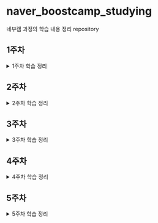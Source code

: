 # naver_boostcamp_studying
네부캠 과정의 학습 내용 정리 repository

## 1주차
<details>
<summary>1주차 학습 정리</summary>

+ [ActivityLifecycle](https://github.com/uselessnaming/naver_boostcamp_studying/blob/main/XML/ActivityLifecycle.md)
+ [Button Events](https://github.com/uselessnaming/naver_boostcamp_studying/blob/main/XML/Button%20Events.md)
+ [Custom View 생성 과정](https://github.com/uselessnaming/naver_boostcamp_studying/blob/main/XML/Custom%20View%20%EC%83%9D%EC%84%B1%20%EC%A0%95%EB%A6%AC.md)
+ [Fragment](https://github.com/uselessnaming/naver_boostcamp_studying/blob/main/XML/Fragment.md)
+ [Layout](https://github.com/uselessnaming/naver_boostcamp_studying/blob/main/XML/Layout.md)
+ [Parcelable vs Serializable](https://github.com/uselessnaming/naver_boostcamp_studying/blob/main/kotlin/Parcelable%20vs%20Serializable.md)
+ [Service](https://github.com/uselessnaming/naver_boostcamp_studying/blob/main/XML/Service.md)
+ [Intent 정리](https://github.com/uselessnaming/naver_boostcamp_studying/blob/main/XML/intent%20%EC%A0%95%EB%A6%AC.md)
</details>

## 2주차
<details>
<summary>2주차 학습 정리</summary>

## Compose
+ [@Composable](https://github.com/uselessnaming/naver_boostcamp_studying/blob/main/Jetpack%20Compose/%40Composable.md)
+ [Composable 수명 주기](https://github.com/uselessnaming/naver_boostcamp_studying/blob/main/Jetpack%20Compose/Composable%20%EC%88%98%EB%AA%85%20%EC%A3%BC%EA%B8%B0.md)
+ [Compose 단계](https://github.com/uselessnaming/naver_boostcamp_studying/blob/main/Jetpack%20Compose/Compose%20%EB%8B%A8%EA%B3%84.md)
+ [Dynamic Color](https://github.com/uselessnaming/naver_boostcamp_studying/blob/main/Jetpack%20Compose/Dynamic%20Color.md)
+ [Jetpack Compose](https://github.com/uselessnaming/naver_boostcamp_studying/blob/main/Jetpack%20Compose/Jetpack%20Compose.md)
+ [LazyColumn, LazyRow](https://github.com/uselessnaming/naver_boostcamp_studying/blob/main/Jetpack%20Compose/LazyRow%2C%20LazyColumn.md)
+ [Material Theme](https://github.com/uselessnaming/naver_boostcamp_studying/blob/main/Jetpack%20Compose/MaterialTheme.md)
+ [Modifier](https://github.com/uselessnaming/naver_boostcamp_studying/blob/main/Jetpack%20Compose/Modifier.md)
+ [Navigation Drawer](https://github.com/uselessnaming/naver_boostcamp_studying/blob/main/Jetpack%20Compose/Navigation%20Drawer.md)
+ [Navigation Rail](https://github.com/uselessnaming/naver_boostcamp_studying/blob/main/Jetpack%20Compose/Navigation%20Rail.md)
+ [Navigation2](https://github.com/uselessnaming/naver_boostcamp_studying/blob/main/Jetpack%20Compose/Navigation2.md)
+ [Navigation3](https://github.com/uselessnaming/naver_boostcamp_studying/blob/main/Jetpack%20Compose/Navigation3.md)
+ [Remember vs RememberSaveable](https://github.com/uselessnaming/naver_boostcamp_studying/blob/main/Jetpack%20Compose/Remember%EA%B3%BC%20RememberSaveable.md)
+ [Scaffold](https://github.com/uselessnaming/naver_boostcamp_studying/blob/main/Jetpack%20Compose/Scaffold.md)
+ [Surface](https://github.com/uselessnaming/naver_boostcamp_studying/blob/main/Jetpack%20Compose/Surface.md)
+ [TextField](https://github.com/uselessnaming/naver_boostcamp_studying/blob/main/Jetpack%20Compose/TextField.md)
+ [UDF 패턴](https://github.com/uselessnaming/naver_boostcamp_studying/blob/main/Jetpack%20Compose/UDF%20%ED%8C%A8%ED%84%B4.md)
+ [Remember vs MutableState](https://github.com/uselessnaming/naver_boostcamp_studying/blob/main/Jetpack%20Compose/remember%EA%B3%BC%20mutable%20state.md)
+ [Vector Resource vs Painter Resource](https://github.com/uselessnaming/naver_boostcamp_studying/blob/main/Jetpack%20Compose/vectorResource%20vs%20painterResource.md)
+ [Material Theme 색상](https://github.com/uselessnaming/naver_boostcamp_studying/blob/main/Jetpack%20Compose/Material%20Theme%20%EC%83%89%EC%83%81.md)

## android
+ [SVG vs PNG](https://github.com/uselessnaming/naver_boostcamp_studying/blob/main/android/Svg%20vs%20Png.md)

## Annotation
+ [OptIn](https://github.com/uselessnaming/naver_boostcamp_studying/blob/main/annotation/OptIn.md)
+ [Res](https://github.com/uselessnaming/naver_boostcamp_studying/blob/main/annotation/Res.md)

## error
+ [cant be saved using the current SaveableStateRegistry](https://github.com/uselessnaming/naver_boostcamp_studying/blob/main/error/cannot%20be%20saved%20using%20the%20current%20SaveableStateRegistry.md)

## kotlin
+ [inline 함수](https://github.com/uselessnaming/naver_boostcamp_studying/blob/main/kotlin/Inline%20%ED%95%A8%EC%88%98.md)
+ [함수 호출 vs 함수 참조](https://github.com/uselessnaming/naver_boostcamp_studying/blob/main/kotlin/%EC%A0%90%20%EC%97%B0%EC%82%B0%20vs%20%EB%8D%94%EB%B8%94%20%EC%BD%9C%EB%A1%A0%20%EC%97%B0%EC%82%B0.md)

## warning
+ [Property will not be serialized into a 'Parcel'](https://github.com/uselessnaming/naver_boostcamp_studying/blob/main/warning/Property%20will%20not%20be%20serialized%20into%20a%20'Parcel'.md)

</details>

## 3주차
<details>
<summary>3주차 학습 정리</summary>

## Jetpack Compsoe
+ [MaterialTheme 추가 학습](https://github.com/uselessnaming/naver_boostcamp_studying/blob/main/Jetpack%20Compose/MaterialTheme.md)

## android
+ [Flow와 LiveData 학습](https://github.com/uselessnaming/naver_boostcamp_studying/blob/main/android/LiveData%20vs%20Flow.md)
+ [target sdk 버전과 compile sdk 버전](https://github.com/uselessnaming/naver_boostcamp_studying/blob/main/android/targetSdk%20VS%20compileSdk.md)

## kotlin
+ [inline 함수를 왜 row, column에서 사용하는 가에 대한 대답](https://github.com/uselessnaming/naver_boostcamp_studying/blob/main/kotlin/Inline%20%ED%95%A8%EC%88%98.md)

</details>

## 4주차
<details>
<summary>4주차 학습 정리</summary>

## 추가 학습 자료
+ [클린 코딩 발표 자료](https://docs.google.com/presentation/d/16c7_CkJO-lT2P0jbUG-NfM2ty9vGstteswGBqKFtA7o/edit?slide=id.g261f0782c07_0_0#slide=id.g261f0782c07_0_0)

## Jetpack Compose
+ [State-base TextField](https://github.com/uselessnaming/naver_boostcamp_studying/blob/main/Jetpack%20Compose/TextField.md)
> State-Base TextField를 사용하면 커서 위치와 같은 세세한 조작을 할 수 있다

+ [debounce](https://github.com/uselessnaming/naver_boostcamp_studying/blob/main/Jetpack%20Compose/debounce.md)
> 마지막 이벤트 발생 이후, 일정 시간 동안 추가로 발생하는 이벤트가 없다면 마지막으로 발생한 이벤트를 방출한다

+ [snapshot flow](https://github.com/uselessnaming/naver_boostcamp_studying/blob/main/Jetpack%20Compose/snapshot%20flow.md)
> UI 상태에 따른 비동기 작업을 연결할 때 사용한다
> Snapshot의 상태 변화를 Flow로 관찰할 때 사용

## XML
+ [Fragment lifecycle 및 주의 사항 보충](https://github.com/uselessnaming/naver_boostcamp_studying/blob/main/XML/Fragment.md)
> Fragment에서는 Fragment와 Fragment View 생명주기가 별도로 존재한다
> Fragment에서 binding을 null로 초기화 하고, onCreateView에서는 할당, onDestroyView에서는 제거하는 방식을 통해 GC가 수집해갈 수 있도록 한다

+ [Fragment Binding 관련 중복 코드 개선](https://github.com/uselessnaming/naver_boostcamp_studying/blob/main/XML/Fragment%20binding%20%ED%95%A0%EB%8B%B9%20%EC%A4%91%EB%B3%B5%20%EC%BD%94%EB%93%9C%20%EA%B0%9C%EC%84%A0.md)
> Fragment에서 binding할 때마다 중복적으로 발생하는 코드를 개선하기 위한 방안
> 1. BaseFragment 정의
> 2. AutoClearedValue 클래스 정의
> 3. 외부 라이브러리 활

## Android
+ [Activity Result Contracts](https://github.com/uselessnaming/naver_boostcamp_studying/blob/main/android/ActivityResultContracts.md)
> Intent를 기반의 작업이나 권한 요청 등 여러 작업을 간단하고 안전하게 처리할 수 있도록 도와주는 API

+ [아키텍처](https://github.com/uselessnaming/naver_boostcamp_studying/blob/main/android/architecture.md)
> 기본적으로 UI Layer와 Data Layer로 구분
> UI Layer: 앱 데이터를 보여주는 UI와 상태를 관리하는 State Holder로 구성
> Data Layer: 앱 데이터를 관리하며, 앱 전역에 데이터를 나눠

+ [JAVA URI와 Adnroid Uri](https://github.com/uselessnaming/naver_boostcamp_studying/blob/main/android/URI%20%EB%9D%BC%EC%9D%B4%EB%B8%8C%EB%9F%AC%EB%A6%AC.md)
> Java는 Serializable을 상속, 안드로이드는 Parcelabel을 상속
> Data Layer에서는 순수 코틀린으로 동작하는 데 안드로이드에 종속되어 있는 Uri를 사용하면 단위 테스트에서 Mocking 작업이 별도로 필요해 번거롭다

## Design Pattern
+ [Observer 패턴](https://github.com/uselessnaming/naver_boostcamp_studying/blob/main/design%20pattern/%EC%98%B5%EC%A0%80%EB%B2%84%20%ED%8C%A8%ED%84%B4.md)
> 하나의 대상에 대해 하나 혹은 그 이상의 관찰자를 두는 패턴
> 대상에서 발생한 이벤트를 관찰자가 처리한다
> 대상의 상태 변화를 여러 관찰자에게 알려, 객체 간의 결합도를 낮춰주기 위한 패턴

+ [Repository 패턴](https://github.com/uselessnaming/naver_boostcamp_studying/blob/main/design%20pattern/Repository%20%ED%8C%A8%ED%84%B4.md)
> Data 출처와 상관없이 동일한 인터페이스로 접근할 수 있도록 하는 패턴

+ [Facade 패턴](https://github.com/uselessnaming/naver_boostcamp_studying/blob/main/design%20pattern/Facade%20%ED%8C%A8%ED%84%B4.md)
> 복잡한 클래스들의 관계를 인터페이스로 추상화하여 내부 동작을 몰라도 사용할 수 있도록 하는 디자인 패턴
> 집약화하기 위한 패

## Kotlin
+ [자료 구조 - Stack](https://github.com/uselessnaming/naver_boostcamp_studying/blob/main/kotlin/%EC%9E%90%EB%A3%8C%EA%B5%AC%EC%A1%B0.md)
> Stack을 구성할 때 Deque 인터페이스를 구현하는 ArrayDeque을 사용한다
> Array<Vector>로 구성된 Stack은 Deque보다 비효율적
> ArrayDeque는 resizable circular array로 마지막 요소 추가 시 앞 자리를 확인하여 있다면 앞에다가 데이터를 추가하는 방식으로 효율성을 늘렸다

+ [Array vs List](https://github.com/uselessnaming/naver_boostcamp_studying/blob/main/kotlin/Array%20vs%20List.md)
> Array는 메모리 구조상 연속적, List는 비연속적
> Array는 요소 접근이 빠름, List는 포인터 구조로 되어있어 느림
> Array는 삭제 삽입이 느림, List는 삽입 삭제가 빠름름

</details>

## 5주차
<details>
<summary>5주차 학습 정리</summary>

## CS
+ [REST API](https://github.com/uselessnaming/naver_boostcamp_studying/blob/main/CS/REST%20API.md)
> HTTP 메소드(행위)와 자원(URI), 그리고 표현으록 구성    
> 특징: Uniform, Stateless, Caching, Self-descriptiveness, Client-Server, 계층형 구조    

+ [URI vs URL](https://github.com/uselessnaming/naver_boostcamp_studying/blob/main/CS/URI%20vs%20URL.md)
> URI는 Uniform Resource Identifier, URL은 Uniform Resource Location    
> URI는 리소스에 대한 식별자, URL은 리소스에 대한 위치 식별자    
> URI가 URL보다 더 큰 범    

## XML
+ [FrameLayout](https://github.com/uselessnaming/naver_boostcamp_studying/blob/main/XML/FrameLayout.md)    
> 여러 개의 자식들을 추가할 수는 있으나, 순차적으로 Stack처럼 쌓임    
> 보통 하나의 뷰를 교체해서 사용하는 식으로 사용한다    

## Android
+ [LiveData](https://github.com/uselessnaming/naver_boostcamp_studying/blob/main/android/LiveData.md)
> 관찰 가능한 데이터 홀더 클래스 / lifecycle을 인식한다    
> LiveData에 대한 옵저버를 등록하고, LiveData의 값이 변경된다면 구독하고 있는 observer들에게 이를 알린다. observer들은 이 이벤트를 처리한다    
> Observer는 어떤 lifecycle에 결합되어 있으며, `STARTED` 혹은 `RESUMED` 상태일때만 활성 상태로 간주하며 알림을 받는다    

+ [Network Library](https://github.com/uselessnaming/naver_boostcamp_studying/blob/main/android/Network%20%EC%97%B0%EA%B2%B0%20%EB%9D%BC%EC%9D%B4%EB%B8%8C%EB%9F%AC%EB%A6%AC.md)
> HttpUrlConnection 클래스 사용    
>> URL 마다 openConenction 명령으로 연결을 해야 한다    
>> timeout 등 세세한 설정을 다 해줘야 한다    
> Retrofit 클래스 사용    
>> 내부적인 동작을 자동적으로 넘겨준다    
>> Interceptor를 활용해 공통 헤더를 넘길 수 있다    
>> 한 번 생성하면 해당 URL을 기반으로 연결되는 처리를 계속 할 수 있다    
>> 좀 더 직관적이다    

+ [ViewModel에서 init 블록을 사용한 상태 초기화](https://github.com/uselessnaming/naver_boostcamp_studying/blob/main/android/ViewModel%20init%20%EB%B8%94%EB%A1%9D.md)
> ViewModel 생성 자체와 강한 응집도를 갖는다    
> 따라서 기능 단위 테스트 코드 작성이 어려워진다    
> Lazy Observing을 활용하여 내가 데이터가 필요할 때 데이터를 수집하거나 관찰하는 것으로 해결하자    

## Design Pattern
+ [Adapter 패턴](https://github.com/uselessnaming/naver_boostcamp_studying/blob/main/design%20pattern/Adapter%20%ED%8C%A8%ED%84%B4.md)
> Adapter 패턴은 관리를 위임하는 것이다    
> A 클래스와 B 클래스가 있을 때 A 클래스가 Adapter 클래스를 통해서 B 클래스를 조작하게 된다    
> 따라서 A 클래스는 B 클래스와 관련된 것을 모두 모르고, Adapter 클래스의 동작만을 알게 되어 Adapter 클래스의 동작만 호출하는 방식이    
</details>
